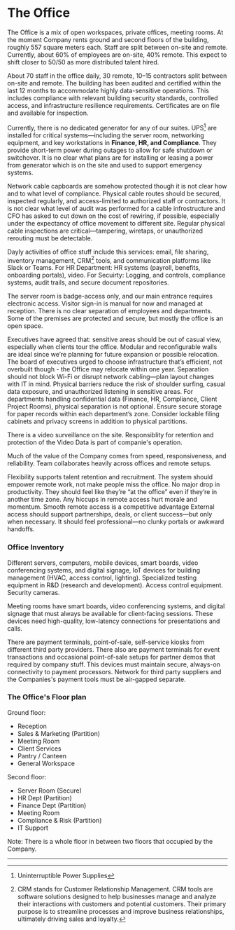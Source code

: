 # The Office

The Office is a mix of open workspaces, private offices, meeting rooms. At the moment Company rents ground and second floors of the building, roughly 557 square meters each. Staff are split between on-site and remote. Currently, about 60% of employees are on-site, 40% remote. This  expect to shift closer to 50/50 as more distributed talent hired.

About 70 staff in the office daily, 30 remote, 10–15 contractors split between on-site and remote. The building has been audited and certified within the last 12 months to accommodate highly data-sensitive operations. This includes compliance with relevant building security standards, controlled access, and infrastructure resilience requirements. Certificates are on file and available for inspection.

Currently, there is no dedicated generator for any of our suites.
UPS[^2] are installed for critical systems—including the server room, networking equipment, and key workstations in **Finance, HR, and Compliance**. They provide short-term power during outages to allow for safe shutdown or switchover. It is no clear what plans are for installing or leasing a power from generator which is on the site and used to support emergency systems.

Network cable capboards are somehow protected though it is not clear how and to what level of compliance. Physical cable routes should be secured, inspected regularly, and access-limited to authorized staff or contractors. It is not clear what level of audit was performed for a cable infrostructure and CFO has asked to cut down on the cost of rewiring, if possible, especially under the expectancy of office movement to different site.  Regular physical cable inspections are critical—tampering, wiretaps, or unauthorized rerouting must be detectable.

Dayly activities of office stuff include this services: email, file sharing, inventory management, CRM[^1] tools, and communication platforms like Slack or Teams.  For HR Department: HR systems (payroll, benefits, onboarding portals), video. For Secuirty:  Logging, and controls, compliance systems, audit trails, and secure document repositories.

The server room is badge-access only, and our main entrance requires electronic access. Visitor sign-in is manual for now and  managed at reception. There is no clear separation of employees and departments. Some of the premises are protected and secure, but mostly the office is an open space.

Executives have agreed that: sensitive areas should be out of casual view, especially when clients tour the office. Modular and reconfigurable walls are ideal since we’re planning for future expansion or possible relocation. The board of executives urged to choose infrastructure that’s efficient, not overbuilt though - the Office may relocate within one year. Separation should not block Wi-Fi or disrupt network cabling—plan layout changes with IT in mind. Physical barriers reduce the risk of shoulder surfing, casual data exposure, and unauthorized listening in sensitive areas. For departments handling confidential data (Finance, HR, Compliance, Client Project Rooms), physical separation is not optional. Ensure secure storage for paper records within each department’s zone. Consider lockable filing cabinets and privacy screens in addition to physical partitions. 

There is a video surveillance on the site. Responsiblity for retention and protection of the Video Data is part of companie's operation.

Much of the value of the Company comes from speed, responsiveness, and reliability. Team collaborates heavily across offices and remote setups.

Flexibility supports talent retention and recruitment. The system should empower remote work, not make people miss the office. No major drop in productivity. They should feel like they’re “at the office” even if they’re in another time zone.
Any hiccups in remote access hurt morale and momentum. Smooth remote access is a competitive advantage
External access should support partnerships, deals, or client success—but only when necessary. It should feel professional—no clunky portals or awkward handoffs.

### Office Inventory

Different servers, computers, mobile devices, smart boards, video conferencing systems, and digital signage,  IoT devices for building management (HVAC, access control, lighting). Specialized testing equipment in R&D (research and development). Access control equipment. Security cameras.

Meeting rooms have smart boards, video conferencing systems, and digital signage that must always be available for client-facing sessions. These devices need high-quality, low-latency connections for presentations and calls.

There are payment terminals, point-of-sale, self-service kiosks from different third party providers. There also are payment terminals for event transactions and occasional point-of-sale setups for partner demos that required by company stuff. This devices must maintain secure, always-on connectivity to payment processors. Network for third party suppliers and the Companies's payment tools must be air-gapped separate.

### The Office's Floor plan

Ground floor:

- Reception      
- Sales & Marketing (Partition)
- Meeting Room
- Client Services 
- Pantry / Canteen
- General Workspace


Second floor:

- Server Room (Secure)
- HR Dept (Partition)
- Finance Dept (Partition)
- Meeting Room
- Compliance & Risk (Partition)
- IT Support

Note: There is a whole floor in between two floors that occupied by the Company.

---

[^1]: CRM stands for Customer Relationship Management. CRM tools are software solutions designed to help businesses manage and analyze their interactions with customers and potential customers. Their primary purpose is to streamline processes and improve business relationships, ultimately driving sales and loyalty.
[^2]: Uninterruptible Power Supplies
